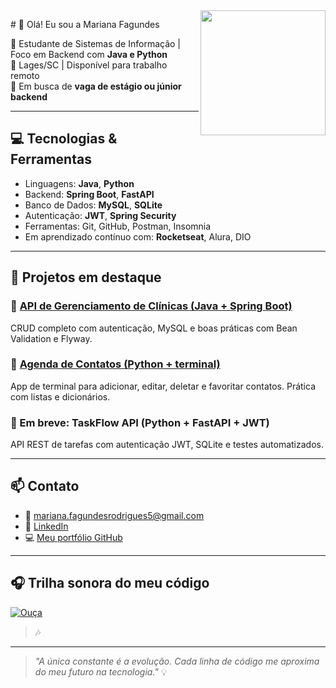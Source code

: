 <img src="https://i.pinimg.com/736x/22/da/1b/22da1bf4420eec717135b0772eba230a.jpg" min-width="400px" max-width="200px" width="200px" align="right">

<p align="left"> 
# 👋 Olá! Eu sou a Mariana Fagundes

🎯 Estudante de Sistemas de Informação | Foco em Backend com **Java e Python**  
📍 Lages/SC | Disponível para trabalho remoto  
🚀 Em busca de **vaga de estágio ou júnior backend** 

---

## 💻 Tecnologias & Ferramentas

- Linguagens: **Java**, **Python**
- Backend: **Spring Boot**, **FastAPI**
- Banco de Dados: **MySQL**, **SQLite**
- Autenticação: **JWT**, **Spring Security**
- Ferramentas: Git, GitHub, Postman, Insomnia
- Em aprendizado contínuo com: **Rocketseat**, Alura, DIO

---

## 🧠 Projetos em destaque

### 📌 [API de Gerenciamento de Clínicas (Java + Spring Boot)](link-do-repo)
CRUD completo com autenticação, MySQL e boas práticas com Bean Validation e Flyway.

### 📌 [Agenda de Contatos (Python + terminal)](link-do-repo)
App de terminal para adicionar, editar, deletar e favoritar contatos. Prática com listas e dicionários.

### 📌 Em breve: TaskFlow API (Python + FastAPI + JWT)
API REST de tarefas com autenticação JWT, SQLite e testes automatizados.

---

## 📫 Contato

- 📧 mariana.fagundesrodrigues5@gmail.com  
- 💼 [LinkedIn](https://www.linkedin.com/in/marianafagundesrodrigues/)  
- 💻 [Meu portfólio GitHub](https://github.com/MarianaFagundes)

---

## 🎧 Trilha sonora do meu código

[![Ouça](https://img.youtube.com/vi/b0CsJeoL--M/0.jpg)](https://www.youtube.com/watch?v=b0CsJeoL--M)

> 🎶

---

> *"A única constante é a evolução. Cada linha de código me aproxima do meu futuro na tecnologia."* 💡
</p>
